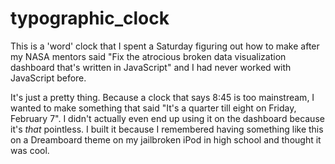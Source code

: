 # typographic_clock

This is a 'word' clock that I spent a Saturday figuring out how to make after my NASA mentors said "Fix the atrocious broken data visualization dashboard that's written in JavaScript" and I had never worked with JavaScript before.

It's just a pretty thing. Because a clock that says 8:45 is too mainstream, I wanted to make something that said "It's a quarter till eight on Friday, February 7". I didn't actually even end up using it on the dashboard because it's *that* pointless. I built it because I remembered having something like this on a Dreamboard theme on my jailbroken iPod in high school and thought it was cool.
